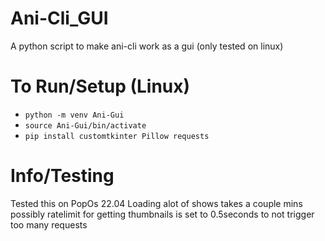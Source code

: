 # Ani-Cli_GUI
A python script to make ani-cli work as a gui (only tested on linux)

# To Run/Setup (Linux)
- `python -m venv Ani-Gui`
- `source Ani-Gui/bin/activate`
- `pip install customtkinter Pillow requests`

# Info/Testing
Tested this on PopOs 22.04
Loading alot of shows takes a couple mins possibly ratelimit for getting thumbnails is set to 0.5seconds to not trigger too many requests
